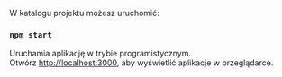 W katalogu projektu możesz uruchomić:

### `npm start`

Uruchamia aplikację w trybie programistycznym.\
Otwórz [http://localhost:3000](http://localhost:3000), aby wyświetlić aplikacje w przeglądarce.
